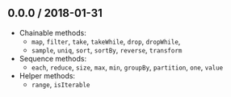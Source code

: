 ## 0.0.0 / 2018-01-31
- Chainable methods:
  - `map`, `filter`, `take`, `takeWhile`, `drop`, `dropWhile`,
  - `sample`, `uniq`, `sort`, `sortBy`, `reverse`, `transform`
- Sequence methods:
  - `each`, `reduce`, `size`, `max`, `min`, `groupBy`, `partition`, `one`, `value`
- Helper methods:
  - `range`, `isIterable`